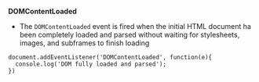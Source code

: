 **DOMContentLoaded**
- The `DOMContentLoaded` event is fired when the initial HTML document ha been completely loaded and parsed without waiting for stylesheets, images, and subframes to finish loading
```
document.addEventListener('DOMContentLoaded', function(e){
  console.log('DOM fully loaded and parsed');
})
```
